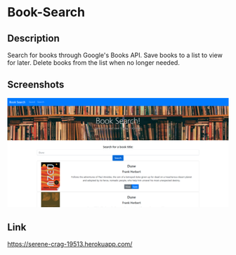 # Book-Search

## Description

Search for books through Google's Books API. Save books to a list to view for later. Delete books from the list when no longer needed.

## Screenshots
![Screenshot](./screenShots/BookSearch.PNG)

## Link
https://serene-crag-19513.herokuapp.com/